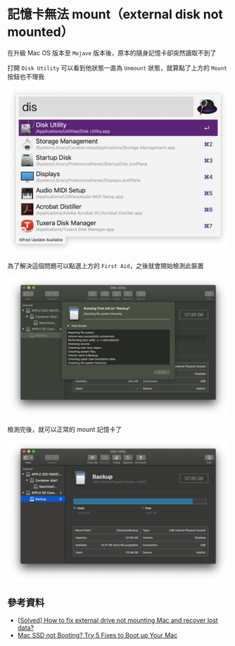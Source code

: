 # 記憶卡無法 mount（external disk not mounted）

在升級 Mac OS 版本至 `Mojave` 版本後，原本的隨身記憶卡卻突然讀取不到了

打開 `Disk Utility` 可以看到他狀態一直為 `Unmount` 狀態，就算點了上方的 `Mount` 按鈕也不理我

![Disk Utility](./images/disk-utility.png)

為了解決這個問題可以點選上方的 `First Aid`，之後就會開始檢測此裝置

![First Aid external disk](./images/driver-not-mounting-first-aid.png)

檢測完後，就可以正常的 mount 記憶卡了

![Finish First Aid external disk](./images/driver-not-mounting-first-aid-finish.png)


## 參考資料
* [\[Solved\] How to fix external drive not mounting Mac and recover lost data?](https://iboysoft.com/mac-data-recovery/external-drive-not-mounting-mac.html)
* [Mac SSD not Booting? Try 5 Fixes to Boot up Your Mac](https://medium.com/@kepler.donald/mac-ssd-not-booting-try-5-fixes-to-boot-up-your-mac-710d02aec288)
